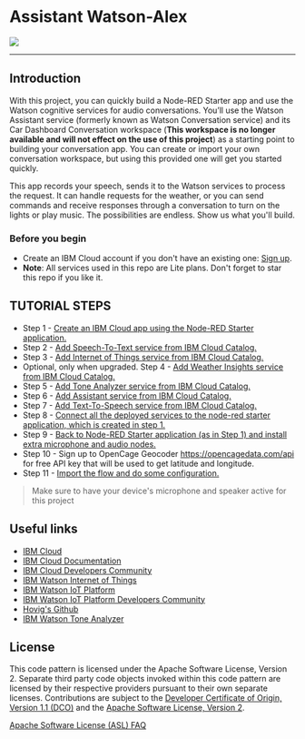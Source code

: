 

# Assistant Watson-Alex

![](img/audio-arch.png)

<hr>

## Introduction

With this project, you can quickly build a Node-RED Starter app and use the Watson cognitive services for audio conversations. You’ll use the Watson Assistant service (formerly known as Watson Conversation service) and its Car Dashboard Conversation workspace (**This workspace is no longer available and will not effect on the use of this project**) as a starting point to building your conversation app. You can create or import your own conversation workspace, but using this provided one will get you started quickly.

This app records your speech, sends it to the Watson services to process the request. It can handle requests for the weather, or you can send commands and receive responses through a conversation to turn on the lights or play music. The possibilities are endless. Show us what you'll build.


### Before you begin

* Create an IBM Cloud account if you don't have an existing one: [Sign up](https://console.bluemix.net/registration/).
* __Note__: All services used in this repo are Lite plans. Don't forget to star this repo if you like it.



## TUTORIAL STEPS

* Step 1 - [Create an IBM Cloud app using the Node-RED Starter application.](steps/nodered.md)
* Step 2 - [Add Speech-To-Text service from IBM Cloud Catalog.](steps/stt.md)
* Step 3 - [Add Internet of Things service from IBM Cloud Catalog.](steps/iot.md)
* Optional, only when upgraded. Step 4 - [Add Weather Insights service from IBM Cloud Catalog.](steps/weather.md)
* Step 5 - [Add Tone Analyzer service from IBM Cloud Catalog.](steps/tone.md)
* Step 6 - [Add Assistant service from IBM Cloud Catalog.](steps/conversation.md)
* Step 7 - [Add Text-To-Speech service from IBM Cloud Catalog.](steps/tts.md)
* Step 8 - [Connect all the deployed services to the node-red starter application, which is created in step 1.](steps/connect.md)
* Step 9 - [Back to Node-RED Starter application (as in Step 1) and install extra microphone and audio nodes.](steps/microphone.md)
* Step 10 - Sign up to OpenCage Geocoder https://opencagedata.com/api for free API key that will be used to get latitude and longitude.
* Step 11 - [Import the flow and do some configuration.](steps/flow.md)

> Make sure to have your device's microphone and speaker active for this project


## Useful links

* [IBM Cloud](https://bluemix.net/)  
* [IBM Cloud Documentation](https://www.ng.bluemix.net/docs/)  
* [IBM Cloud Developers Community](http://developer.ibm.com/bluemix)  
* [IBM Watson Internet of Things](http://www.ibm.com/internet-of-things/)  
* [IBM Watson IoT Platform](http://www.ibm.com/internet-of-things/iot-solutions/watson-iot-platform/)   
* [IBM Watson IoT Platform Developers Community](https://developer.ibm.com/iotplatform/)
* [Hovig's Github](https://github.com/hovig?tab=repositories)
* [IBM Watson Tone Analyzer](https://console.bluemix.net/docs/services/tone-analyzer/index.html#tone-analyzer-endpoints)

## License
This code pattern is licensed under the Apache Software License, Version 2.  Separate third party code objects invoked within this code pattern are licensed by their respective providers pursuant to their own separate licenses. Contributions are subject to the [Developer Certificate of Origin, Version 1.1 (DCO)](https://developercertificate.org/) and the [Apache Software License, Version 2](http://www.apache.org/licenses/LICENSE-2.0.txt).

[Apache Software License (ASL) FAQ](http://www.apache.org/foundation/license-faq.html#WhatDoesItMEAN)
